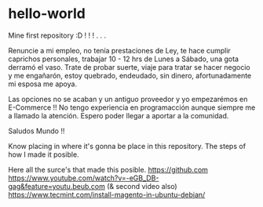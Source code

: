 # hello-world
Mine first repository :D ! ! ! . . . 

  Renuncie a mi empleo, no tenía prestaciones de Ley, te hace cumplir caprichos personales, trabajar 10 - 12 hrs de Lunes a Sábado, una gota derramó el vaso.
  Trate de probar suerte, viaje para tratar se hacer negocio y me engañarón, estoy quebrado, endeudado, sin dinero, afortunadamente mi esposa me apoya.
   
   Las opciones no se acaban y un antiguo proveedor y yo empezarémos en E-Commerce !! No tengo experiencia en programacción aunque siempre me a llamado la atención. Espero poder llegar a aportar a la comunidad.
   
   Saludos Mundo !!

Know placing in where it's gonna be place in this repository.
The steps of how I made it posible. 

Here all the surce's that made this posible.
  https://github.com
  https://www.youtube.com/watch?v=-eGB_DB-gag&feature=youtu.beub.com (& second video also)
  https://www.tecmint.com/install-magento-in-ubuntu-debian/
  
